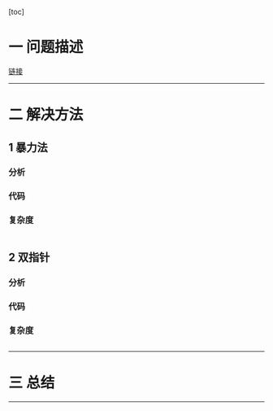 [toc]

# 一 问题描述

[链接]()

---

# 二 解决方法

## 1 暴力法
### 分析

### 代码

### 复杂度

```cpp

```

## 2 双指针
### 分析

### 代码

### 复杂度

```cpp

```


---

# 三 总结



---

